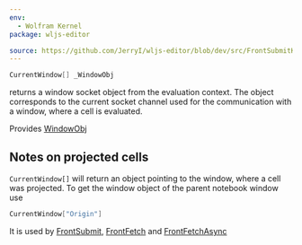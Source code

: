 ```yaml
---
env:
  - Wolfram Kernel
package: wljs-editor

source: https://github.com/JerryI/wljs-editor/blob/dev/src/FrontSubmitKernel.wl
---
```

```mathematica
CurrentWindow[] _WindowObj
```

returns a window socket object from the evaluation context. The object corresponds to the current socket channel used for the communication with a window, where a cell is evaluated. 

Provides [WindowObj](frontend/Reference/Frontend%20IO/WindowObj.md)

## Notes on projected cells
`CurrentWindow[]` will return an object pointing to the window, where a cell was projected. To get the window object of the parent notebook window use

```mathematica
CurrentWindow["Origin"]
```

It is used by [FrontSubmit](frontend/Reference/Frontend%20IO/FrontSubmit.md), [FrontFetch](frontend/Reference/Frontend%20IO/FrontFetch.md) and [FrontFetchAsync](frontend/Reference/Frontend%20IO/FrontFetchAsync.md)
